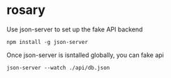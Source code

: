 # rosary

Use json-server to set up the fake API backend
```
npm install -g json-server
```

Once json-server is isntalled globally, you can fake api
```
json-server --watch ./api/db.json
```